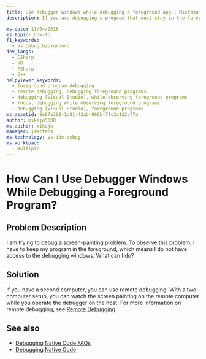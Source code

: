 ```yaml
---
title: Use debugger windows while debugging a foreground app | Microsoft Docs
description: If you are debugging a program that must stay in the foreground, use remote debugging to avoid putting it in the background.

ms.date: 11/04/2016
ms.topic: how-to
f1_keywords: 
  - vs.debug.background
dev_langs: 
  - CSharp
  - VB
  - FSharp
  - C++
helpviewer_keywords: 
  - foreground program debugging
  - remote debugging, debugging foreground programs
  - debugging [Visual Studio], while observing foreground programs
  - focus, debugging while observing foreground programs
  - debugging [Visual Studio], foreground programs
ms.assetid: 9e67a308-1c81-42ab-966b-7fc3c1d2bf7a
author: mikejo5000
ms.author: mikejo
manager: jmartens
ms.technology: vs-ide-debug
ms.workload: 
  - multiple
---
```

# How Can I Use Debugger Windows While Debugging a Foreground Program?
## Problem Description
 I am trying to debug a screen-painting problem. To observe this problem, I have to keep my program in the foreground, which means I do not have access to the debugging windows. What can I do?

## Solution
 If you have a second computer, you can use remote debugging. With a two-computer setup, you can watch the screen painting on the remote computer while you operate the debugger on the host. For more information on remote debugging, see [Remote Debugging](../debugger/remote-debugging.md).

## See also
- [Debugging Native Code FAQs](../debugger/debugging-native-code-faqs.md)
- [Debugging Native Code](../debugger/debugging-native-code.md)
